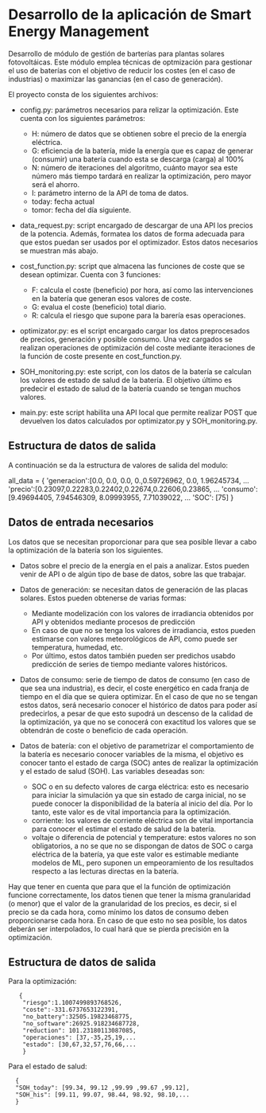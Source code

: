 # Desarrollo de la aplicación de Smart Energy Management

Desarrollo de módulo de gestión de barterías para plantas solares fotovoltáicas. Este módulo emplea técnicas de optmización para gestionar el uso de baterías con el objetivo de reducir los costes (en el caso de industrias) o maximizar las ganancias (en el caso de generación). 

El proyecto consta de los siguientes archivos:


* config.py: parámetros necesarios para relizar la optimización. Este cuenta con los siguientes parámetros:

  * H: número de datos que se obtienen sobre el precio de la energía eléctrica.
  * G: eficiencia de la batería, mide la energía que es capaz de generar (consumir) una batería cuando esta se descarga (carga) al 100% 
  * N: número de iteraciones del algoritmo, cuánto mayor sea este número más tiempo tardará en realizar la optimización, pero mayor será el ahorro.
  * I: parámetro interno de la API de toma de datos.
  * today: fecha actual
  * tomor: fecha del día siguiente.
  
* data_request.py: script encargado de descargar de una API los precios de la potencia. Además, formatea los datos de forma adecuada para que estos puedan ser usados por el optimizador. Estos datos necesarios se muestran más abajo.

* cost_function.py: script que almacena las funciones de coste que se desean optimizar. Cuenta con 3 funciones:
  
  * F: calcula el coste (beneficio) por hora, así como las intervenciones en la batería que generan esos valores de coste.
  * G: evalua  el coste (beneficio) total diario.
  * R: calcula el riesgo que supone para la barería esas operaciones.


* optimizator.py: es el script encargado cargar los datos preprocesados de precios, generación y posible consumo. Una vez cargados se realizan operaciones de optimización del coste mediante iteraciones de la función de coste presente en cost_function.py. 

* SOH_monitoring.py: este script, con los datos de la batería se calculan los valores de estado de salud de la batería. El objetivo último es predecir el estado de salud de la batería cuando se tengan muchos valores.

* main.py: este script habilita una API local que permite realizar POST que devuelven los datos calculados por optimizator.py y SOH_monitoring.py.


## Estructura de datos de salida

A continuación se da la estructura de valores de salida del modulo:

all_data = {
    'generacion':[0.0, 0.0, 0.0, 0.,0.59726962, 0.0,  1.96245734, ...
    'precio':[0.23097,0.22283,0.22402,0.22674,0.22606,0.23865, ...
    'consumo':[9.49694405,   7.94546309,   8.09993955, 7.71039022, ...
    'SOC': [75]
}

## Datos de entrada necesarios

Los datos que se necesitan proporcionar para que sea posible llevar a cabo la optimización  de la batería son los siguientes.


* Datos sobre el precio de la energía en el pais a analizar. Estos pueden venir de API o de algún tipo de base de datos, sobre las que trabajar.

* Datos de generación: se necesitan datos de generación de las placas solares. Estos pueden obtenerse de varias formas:
  
  * Mediante modelización con los valores de irradiancia obtenidos por API y obtenidos mediante procesos de predicción
  * En caso de que no se tenga los valores de irradiancia, estos pueden estimarse con valores meteorológicos de API, como puede ser temperatura, humedad, etc.
  * Por último, estos datos también pueden ser predichos usabdo predicción de series de tiempo mediante valores históricos.

* Datos de consumo: serie de tiempo de datos de consumo (en caso de que sea una industria), es decir, el coste energético en cada franja de tiempo en el día que se quiera optimizar. En el caso de que no se tengan estos datos, será necesario conocer el histórico de datos para poder así predecirlos, a pesar de que esto supodrá un descenso de la calidad de la optimización, ya que no se conocerá con exactitud los valores que se obtendrán de coste o beneficio de cada operación.

* Datos de batería: con el objetivo de parametrizar el comportamiento de la batería es necesario conocer variables de la misma, el objetivo es conocer tanto el estado de carga (SOC) antes de realizar la optimización y el estado de salud (SOH). Las variables deseadas son:
 
  * SOC o en su defecto valores de carga eléctrica: esto es necesario para iniciar la simulación ya que sin estado de carga inicial, no se puede conocer la disponibilidad de la batería al inicio del día. Por lo tanto, este valor es de vital importancia para la optimización.
  * corriente: los valores de corriente eléctrica son de vital importancia para conocer el estimar el estado de salud de la batería.
  * voltaje o diferencia de potencial y temperature: estos valores no son obligatorios, a no se que no se dispongan de datos de SOC o carga eléctrica de la batería, ya que este valor es estimable mediante modelos de ML, pero suponen un empeoramiento de los resultados respecto a las lecturas directas en la batería.


Hay que tener en cuenta que para que el la función de optimización funcione correctamente, los datos tienen que tener la misma granularidad (o menor) que el valor de la granularidad de los precios, es decir, si el precio se da cada hora, como mínimo los datos de consumo deben proporcionarse cada hora. En caso de que esto no sea posible, los datos deberán ser interpolados, lo cual hará que se pierda precisión en la optimización.


## Estructura de datos de salida

Para la optimización:

       {       
        "riesgo":1.1007499893768526,
        "coste":-331.6737653122391,
        "no_battery":32505.19823468775,
        "no_software":26925.918234687728,
        "reduction": 101.23180113087085,
        "operaciones": [37,-35,25,19,...
        "estado": [30,67,32,57,76,66,...
        }

Para el estado de salud:

      {
      "SOH_today": [99.34, 99.12 ,99.99 ,99.67 ,99.12],
      "SOH_his": [99.11, 99.07, 98.44, 98.92, 98.10,...
      }
    

